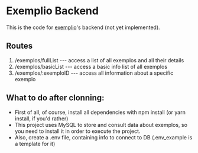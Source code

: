 # Exemplio Backend

This is the code for [exemplio](https://exempl.io)'s backend (not yet implemented).

## Routes

1.  /exemplos/fullList --- access a list of all exemplos and all their details
2.  /exemplos/basicList --- access a basic info list of all exemplos
3.  /exemplos/:exemploID --- access all information about a specific exemplo

## What to do after clonning:

* First of all, of course, install all dependencies with npm install (or yarn install, if you'd rather)
* This project uses MySQL to store and consult data about exemplos, so you need to install it in order to execute the project.
* Also, create a .env file, containing info to connect to DB (.env_example is a template for it)